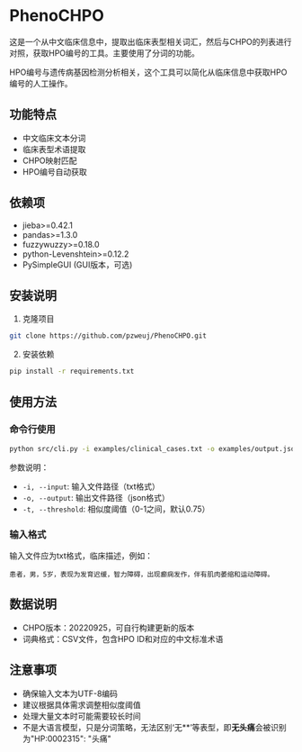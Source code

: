 # PhenoCHPO

这是一个从中文临床信息中，提取出临床表型相关词汇，然后与CHPO的列表进行对照，获取HPO编号的工具。主要使用了分词的功能。

HPO编号与遗传病基因检测分析相关，这个工具可以简化从临床信息中获取HPO编号的人工操作。

## 功能特点
- 中文临床文本分词
- 临床表型术语提取
- CHPO映射匹配
- HPO编号自动获取

## 依赖项
- jieba>=0.42.1
- pandas>=1.3.0
- fuzzywuzzy>=0.18.0
- python-Levenshtein>=0.12.2
- PySimpleGUI (GUI版本，可选)


## 安装说明

1. 克隆项目

```bash
git clone https://github.com/pzweuj/PhenoCHPO.git
```

2. 安装依赖

```bash
pip install -r requirements.txt
```

## 使用方法

### 命令行使用

```bash
python src/cli.py -i examples/clinical_cases.txt -o examples/output.json -t 0.85
```

参数说明：
- `-i, --input`: 输入文件路径（txt格式）
- `-o, --output`: 输出文件路径（json格式）
- `-t, --threshold`: 相似度阈值（0-1之间，默认0.75）

### 输入格式
输入文件应为txt格式，临床描述，例如：

```
患者，男，5岁，表现为发育迟缓，智力障碍，出现癫痫发作，伴有肌肉萎缩和运动障碍。
```

## 数据说明
- CHPO版本：20220925，可自行构建更新的版本
- 词典格式：CSV文件，包含HPO ID和对应的中文标准术语

## 注意事项
- 确保输入文本为UTF-8编码
- 建议根据具体需求调整相似度阈值
- 处理大量文本时可能需要较长时间
- 不是大语言模型，只是分词策略，无法区别‘无**’等表型，即**无头痛**会被识别为\"HP\:0002315\"\: \"头痛\"

